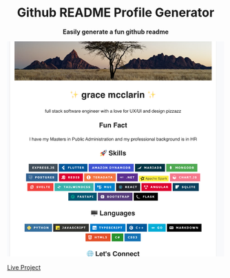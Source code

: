 <h1 align="center">Github README Profile Generator</h1>
<p align="center"><strong>Easily generate a fun github readme</strong></p>
<p align="center"><img src="./screenshot.png" alt="screenshot" width="100%" style="max-height: 500px; object-fit: cover;"/></p>



[Live Project](https://generate-github-profile-readme.netlify.app/)